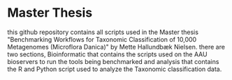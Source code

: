 # Master Thesis
this github repository contains all scripts used in the Master thesis "Benchmarking Workflows for Taxonomic Classification of 10,000 Metagenomes (Microflora Danica)" by Mette Hallundbæk Nielsen. there are two sections, Bioinformatic that contains the scripts used on the AAU bioservers to run the tools being benchmarked and analysis that contains the R and Python script used to analyze the Taxonomic classification data.
